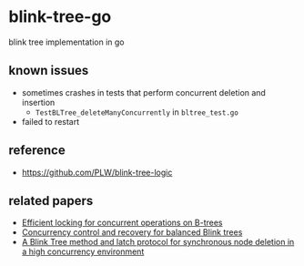 # blink-tree-go

blink tree implementation in go

## known issues

- sometimes crashes in tests that perform concurrent deletion and insertion
  - `TestBLTree_deleteManyConcurrently` in `bltree_test.go`
- failed to restart

## reference

- https://github.com/PLW/blink-tree-logic

## related papers

- [Efficient locking for concurrent operations on B-trees](https://dl.acm.org/doi/10.1145/319628.319663)
- [Concurrency control and recovery for balanced Blink trees](https://www.researchgate.net/journal/The-VLDB-Journal-0949-877X)
- [A Blink Tree method and latch protocol for synchronous node deletion in a high
  concurrency environment](https://arxiv.org/ftp/arxiv/papers/1009/1009.2764.pdf)